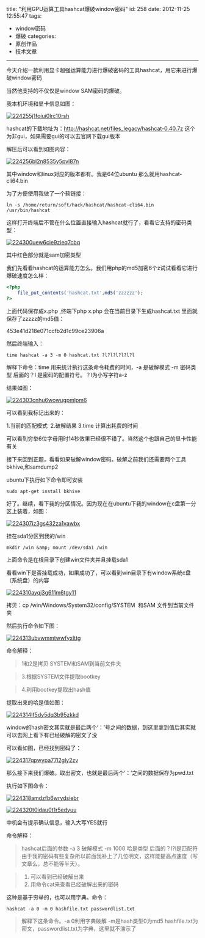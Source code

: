 title: "利用GPU运算工具hashcat爆破window密码"
id: 258
date: 2012-11-25 12:55:47
tags: 
- window密码
- 爆破
categories: 
- 原创作品
- 技术文章
---

今天介绍一款利用显卡超强运算能力进行爆破密码的工具hashcat，用它来进行爆破window密码

当然他支持的不仅仅是window SAM密码的爆破。

我本机环境和显卡信息如图：

[![224255j1foiui0lrc10rsh](http://asset.creturn.com/asset/uploads/2013/11/224255j1foiui0lrc10rsh.png)](http://asset.creturn.com/asset/uploads/2013/11/224255j1foiui0lrc10rsh.png)

<!--more-->

hashcat的下载地址为：http://hashcat.net/files_legacy/hashcat-0.40.7z 这个为非gui，如果需要gui的可以去官网下载gui版本

解压后可以看到如图内容：

[![224256bl2n8535y5pvl87n](http://asset.creturn.com/asset/uploads/2013/11/224256bl2n8535y5pvl87n.png)](http://asset.creturn.com/asset/uploads/2013/11/224256bl2n8535y5pvl87n.png)

其中window和linux对应的版本都有。我是64位ubuntu 那么就用hashcat-cli64.bin

为了方便使用我做了一个软链接：

```shell
ln -s /home/return/soft/hack/hashcat/hashcat-cli64.bin /usr/bin/hashcat

```

这样打开终端后不管在什么位置直接输入hashcat就行了，看看它支持的密码类型：

[![224300uew6cie9zieq7cbq](http://asset.creturn.com/asset/uploads/2013/11/224300uew6cie9zieq7cbq.png)](http://asset.creturn.com/asset/uploads/2013/11/224300uew6cie9zieq7cbq.png)

其中红色部分就是sam加密类型

我们先看看hashcat的运算能力怎么。我们用php的md5加密6个z试试看看它进行爆破速度怎么样：

```php
<?php
	file_put_contents('hashcat.txt',md5('zzzzzz');
?>
```

上面代码保存成x.php ,终端下php x.php 会在当前目录下生成hashcat.txt 里面就保存了zzzzz的md5值：

453e41d218e071ccfb2d1c99ce23906a

然后终端输入：

```shell
time hashcat -a 3 -m 0 hashcat.txt ?l?l?l?l?l?l
```

解释下命令：time 用来统计执行这条命令耗费的时间，-a 是破解模式 -m 密码类型 后面的？l 是密码的配置符号。？l为小写字符a-z

结果如图：

[![224303cnhu6wowugpmlpm6](http://asset.creturn.com/asset/uploads/2013/11/224303cnhu6wowugpmlpm6.png)](http://asset.creturn.com/asset/uploads/2013/11/224303cnhu6wowugpmlpm6.png)

可以看到我标记出来的：

1.当前的匹配模式  2.破解结果 3.time 计算出耗费的时间

可以看到穷举6位字母用时14秒效果已经很不错了。当然这个也跟自己的显卡性能有关

接下来回到正题，看看如果破解window密码。破解之前我们还需要两个工具bkhive,和samdump2

ubuntu下执行如下命令即可安装

```shell
sudo apt-get install bkhive
```

好了。继续，看下我的分区情况。因为现在在ubuntu下我的window在c盘第一分区上装着，如图：

[![224307iz3gs432za1vawbx](http://asset.creturn.com/asset/uploads/2013/11/224307iz3gs432za1vawbx.png)](http://asset.creturn.com/asset/uploads/2013/11/224307iz3gs432za1vawbx.png)

挂在sda1分区到我的/win

```shell
mkdir /win &amp; mount /dev/sda1 /win
```

上面命令是在根目录下创建win文件夹并且挂载sda1

看看win下是否挂载成功，如果成功了，可以看到win目录下有window系统c盘（系统盘）的内容

[![224310ayqj3g611m6tgy11](http://asset.creturn.com/asset/uploads/2013/11/224310ayqj3g611m6tgy11.png)](http://asset.creturn.com/asset/uploads/2013/11/224310ayqj3g611m6tgy11.png)

拷贝：cp /win/Windows/System32/config/SYSTEM  和SAM 文件到当前文件夹

然后执行命令如下图：

[![224313ubvwmmtwwfyxlttg](http://asset.creturn.com/asset/uploads/2013/11/224313ubvwmmtwwfyxlttg.png)](http://asset.creturn.com/asset/uploads/2013/11/224313ubvwmmtwwfyxlttg.png)

命令解释：

>1和2是拷贝 SYSTEM和SAM到当前文件夹

>3.根据SYSTEM文件提取bootkey

>4.利用bootkey提取出hash值

提取出来的哈是值如图：

[![224314lf5dy5dq3b95zkkd](http://asset.creturn.com/asset/uploads/2013/11/224314lf5dy5dq3b95zkkd.png)](http://asset.creturn.com/asset/uploads/2013/11/224314lf5dy5dq3b95zkkd.png)

window的hash密文其实就是最后两个‘：’号之间的数据，到这里拿到值后其实就可以去网上看下有已经破解的密文了没

可以看如图，已经找到密码了：

[![224317qpwypa77l2gly2zv](http://asset.creturn.com/asset/uploads/2013/11/224317qpwypa77l2gly2zv.png)](http://asset.creturn.com/asset/uploads/2013/11/224317qpwypa77l2gly2zv.png)

那么接下来我们爆破。取出密文，也就是最后两个‘：’之间的数据保存为pwd.txt

执行如下图命令：

[![224318amdzfb6wrydsiebr](http://asset.creturn.com/asset/uploads/2013/11/224318amdzfb6wrydsiebr.png)](http://asset.creturn.com/asset/uploads/2013/11/224318amdzfb6wrydsiebr.png)

[![224320t0idau0t1r5edyuu](http://asset.creturn.com/asset/uploads/2013/11/224320t0idau0t1r5edyuu.png)](http://asset.creturn.com/asset/uploads/2013/11/224320t0idau0t1r5edyuu.png)

中机会有提示确认信息，输入大写YES就行

命令解释：

>hashcat后面的参数 -a 3 破解模式 -m 1000 哈是类型 后面的？l?l是匹配符由于我的密码有些复杂所以前面我补上了几位明文，这样能提高点速度（写文章么，总不能等半天）。

>1. 可以看到已经破解出来  
>2. 用命令cat来查看已经破解出来的密码

这种是基于穷举的，也可以用字典。命令：
```shell
hashcat -a 0 -m 0 hashfile.txt passwordlist.txt
```
>解释下这条命令。-a 0利用字典破解 -m是hash类型0为md5 hashfile.txt为密文，passwordlist.txt为字典，这里就不演示了
